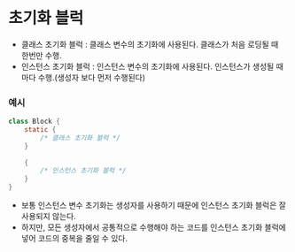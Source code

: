 # 초기화 블럭

- 클래스 초기화 블럭 : 클래스 변수의 초기화에 사용된다. 클래스가 처음 로딩될 때 한번만 수행.
- 인스턴스 초기화 블럭 : 인스턴스 변수의 초기화에 사용된다. 인스턴스가 생성될 때 마다 수행.(생성자 보다 먼저 수행된다)



### 예시

```java
class Block {
    static {
        /* 클래스 초기화 블럭 */
    }
    
    {
        /* 인스턴스 초기화 블럭 */
    }
}
```

- 보통 인스턴스 변수 초기화는 생성자를 사용하기  때문에 인스턴스 초기화 블럭은 잘 사용되지 않는다. 
- 하지만, 모든 생성자에서 공통적으로 수행해야 하는 코드를 인스턴스 초기화 블럭에 넣어 코드의 중복을 줄일 수 있다.